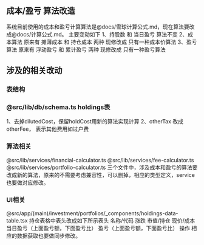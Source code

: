 ## 成本/盈亏 算法改造
系统目前使用的成本和盈亏计算算法是@docs/雪球计算公式.md，现在算法要改成@docs/计算公式.md。
主要变动如下
1、持股数 和 当日盈亏 算法不变
2、成本算法 原来有 摊薄成本 和 持仓成本 两种 现修改成 只有一种成本价算法
3、盈亏算法 原来有 浮动盈亏 和 累计盈亏 两种 现修改成 只有一种盈亏算法

## 涉及的相关改动
### 表结构
### @src/lib/db/schema.ts holdings表
1、去掉dilutedCost，保留holdCost用新的算法实现计算
2、otherTax 改成 otherFee， 表示其他费用如过户费

### 算法相关
@src/lib/services/financial-calculator.ts 
@src/lib/services/fee-calculator.ts
@src/lib/services/portfolio-calculator.ts
三个文件中，涉及成本和盈亏的算法要改成新的算法，原来的不需要考虑兼容性，可以删掉，相应的类型定义，service也要做对应修改。

### UI相关
@src/app/(main)/investment/portfolios/_components/holdings-data-table.tsx 持仓表格中表头改成如下所示表头
名称/代码 涨跌 市值/持仓 现价/成本 当日盈亏（上面盈亏额，下面盈亏比） 盈亏（上面盈亏额，下面盈亏比） 操作
相应的数据获取也要做同步修改。
